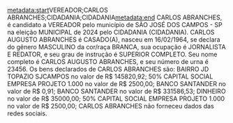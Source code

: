 <metadata:start>VEREADOR;CARLOS ABRANCHES;CIDADANIA;CIDADANIA<metadata:end>
CARLOS ABRANCHES, é candidato a VEREADOR pelo município de SÃO JOSÉ DOS CAMPOS - SP na eleição MUNICIPAL de 2024 pelo CIDADANIA (CIDADANIA). CARLOS AUGUSTO ABRANCHES é CASADO(A), nasceu em 16/02/1964, se declara do gênero MASCULINO da cor/raça BRANCA, sua ocupação é JORNALISTA E REDATOR, e seu grau de instrução é SUPERIOR COMPLETO. Seu nome completo é CARLOS AUGUSTO ABRANCHES, e seu número de urna é 23456.
Os bens declarados de CARLOS ABRANCHES são: BAIRRO JD TOPAZIO SJCAMPOS no valor de R$ 145820,92; 50% CAPITAL SOCIAL EMPRESA PROJETO 1.000 no valor de R$ 2500,00; BANCO SANTANDER no valor de R$ 0,91; BANCO SANTANDER no valor de R$ 331586,53; DINHEIRO no valor de R$ 35000,00; 50% CAPITAL SOCIAL EMPRESA PROJETO 1.000 no valor de R$ 2500,00; 
CARLOS ABRANCHES não forneceu dados das redes sociais.